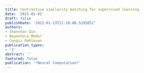 ```yaml
---
title: Contrastive similarity matching for supervised learning
date: '2021-01-01'
draft: false
publishDate: '2022-01-23T21:18:00.529385Z'
authors:
- Shanshan Qin
- Nayantara Mudur
- Cengiz Pehlevan
publication_types:
- '2'
abstract: ''
featured: false
publication: '*Neural Computation*'
---
```



